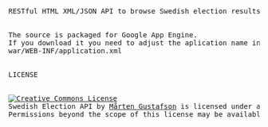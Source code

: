 <pre>
RESTful HTML XML/JSON API to browse Swedish election results


The source is packaged for Google App Engine.
If you download it you need to adjust the aplication name inside the file:
war/WEB-INF/application.xml


LICENSE


<a rel="license" href="http://creativecommons.org/licenses/by/3.0/"><img alt="Creative Commons License" style="border-width:0" src="http://i.creativecommons.org/l/by/3.0/88x31.png" /></a><br /><span xmlns:dc="http://purl.org/dc/elements/1.1/" property="dc:title">Swedish Election API</span> by <a xmlns:cc="http://creativecommons.org/ns#" href="http://github.com/chids/swedish-election-api" property="cc:attributionName" rel="cc:attributionURL">Mårten Gustafson</a> is licensed under a <a rel="license" href="http://creativecommons.org/licenses/by/3.0/">Creative Commons Attribution 3.0 Unported License</a>.
Permissions beyond the scope of this license may be available at <a xmlns:cc="http://creativecommons.org/ns#" href="http://marten.gustafson.pp.se/" rel="cc:morePermissions">http://marten.gustafson.pp.se/</a
</pre>
